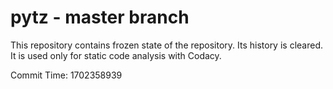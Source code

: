 # pytz - master branch

This repository contains frozen state of the repository.
Its history is cleared. It is used only for static code
analysis with Codacy.

Commit Time: 1702358939
